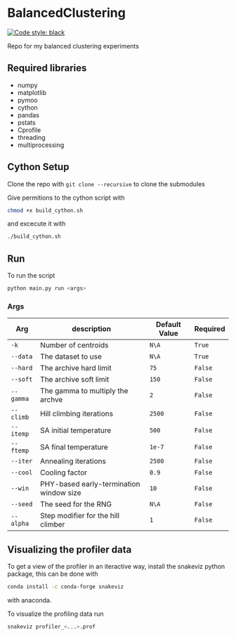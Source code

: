 # BalancedClustering

[![Code style: black](https://img.shields.io/badge/code%20style-black-000000.svg)](https://github.com/psf/black)

Repo for my balanced clustering experiments

## Required libraries

* numpy
* matplotlib
* pymoo
* cython
* pandas
* pstats
* Cprofile
* threading
* multiprocessing

## Cython Setup

Clone the repo with `git clone --recursive` to clone the submodules

Give permitions to the cython script with

```sh
chmod +x build_cython.sh
```

and excecute it with

```sh
./build_cython.sh
```

## Run

To run the script

```sh
python main.py run <args>
```

### Args

| Arg    | description | Default Value | Required|
|--------|-------------|---------------|---------|
|`-k`| Number of centroids | `N\A` | `True` |
|`--data`| The dataset to use | `N\A` | `True` |
|`--hard`| The archive hard limit | `75` | `False` |
|`--soft`| The archive soft limit | `150`| `False` |
|`--gamma`| The gamma to multiply the archve | `2` | `False` |
|`--climb`| Hill climbing iterations | `2500` | `False` |
|`--itemp`| SA initial temperature | `500` | `False` |
|`--ftemp`| SA final temperature | `1e-7` | `False` |
|`--iter`|Annealing iterations | `2500` | `False` |
|`--cool`| Cooling factor | `0.9` | `False` |
|`--win`| PHY-based early-termination window size | `10` | `False` |
|`--seed`| The seed for the RNG | `N\A` | `False` |
|`--alpha`| Step modifier for the hill climber | `1` | `False` |

## Visualizing the profiler data

To get a view of the profiler in an iteractive way, install the snakeviz python package, this can be done with

```sh
conda install -c conda-forge snakeviz
```

with anaconda.

To visualize the profiling data run

```sh
snakeviz profiler_<...>.prof
```
